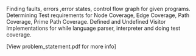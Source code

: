 Finding faults, errors ,error states, control flow graph for given programs.
Determining Test requirements for Node Coverage, Edge Coverage, Path Coverage, Prime Path Coverage.
Defined and Undefined Visitor Implementations for while language parser, interpreter and doing test coverage.


[View problem_statement.pdf for more info]
